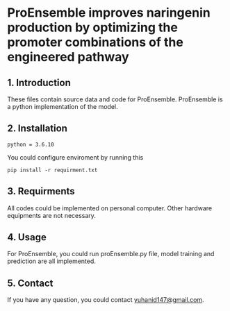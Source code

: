 # ProEnsemble improves naringenin production by optimizing the promoter combinations of the engineered pathway

## 1. Introduction
These files contain source data and code for ProEnsemble.
ProEnsemble is a python implementation of the model.

## 2. Installation
```
python = 3.6.10
```
You could configure enviroment by running this
```
pip install -r requirment.txt
```

## 3. Requirments
All codes could be implemented on personal computer.
Other hardware equipments are not necessary.

## 4. Usage
For ProEnsemble, you could run proEnsemble.py file,  model training and prediction are all implemented.

## 5. Contact
If you have any question, you could contact yuhanid147@gmail.com.

